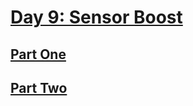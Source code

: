 # [Day 9: Sensor Boost](https://adventofcode.com/2019/day/9)

## [Part One](https://adventofcode.com/2019/day/9#part1)

## [Part Two](https://adventofcode.com/2019/day/9#part2)
